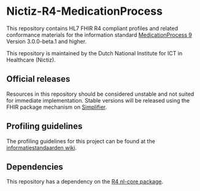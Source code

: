 # Nictiz-R4-MedicationProcess

This repository contains HL7 FHIR R4 compliant profiles and related conformance materials for the information standard [MedicationProcess 9](https://informatiestandaarden.nictiz.nl/wiki/Landingspagina_Medicatieproces) Version 3.0.0-beta.1 and higher.

This repository is maintained by the Dutch National Institute for ICT in Healthcare (Nictiz).

## Official releases

Resources in this repository should be considered unstable and not suited for immediate implementation. Stable versions will be released using the FHIR package mechanism on [Simplifier](https://simplifier.net/packages).

## Profiling guidelines

The profiling guidelines for this project can be found at the [informatiestandaarden wiki](http://informatiestandaarden.nictiz.nl/wiki/FHIR:V1.0_FHIR_Profiling_Guidelines_R4).

## Dependencies

This repository has a dependency on the [R4 nl-core package](https://simplifier.net/packages/nictiz.fhir.nl.r4.nl-core).